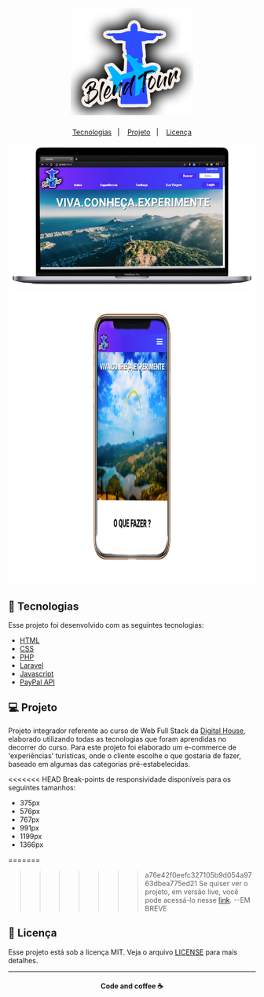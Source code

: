 <h1 align="center">
     <img alt="BlendTour" title="#delicinha" src="public/Galeria/logos/logoadesivo.png" width="250px" />
</h1>

 <p align="center">
   <a href="#-tecnologias">Tecnologias</a>&nbsp;&nbsp;&nbsp;|&nbsp;&nbsp;&nbsp;
   <a href="#-projeto">Projeto</a>&nbsp;&nbsp;&nbsp;|&nbsp;&nbsp;&nbsp;
   <a href="#-licenca">Licença</a>
 </p>

 <p align="center">
    <img alt="Frontend" src="public/Galeria/logos/frontend_desktop.png" width="580px">
    <img alt="Mobile" src="public/Galeria/logos/mobile_frontend.png" height="600px">
 </p>

 ## :rocket: Tecnologias

 Esse projeto foi desenvolvido com as seguintes tecnologias:

 - [HTML](https://html.com/)
 - [CSS](https://developer.mozilla.org/pt-BR/docs/Web/CSS)
 - [PHP](https://www.php.net/)
 - [Laravel](https://laravel.com/)
 - [Javascript](https://www.javascript.com/)
 - [PayPal API](https://developer.paypal.com/docs/api/overview/)

 ## 💻 Projeto

 Projeto integrador referente ao curso de Web Full Stack da [Digital House](https://www.digitalhouse.com/br), elaborado utilizando todas as tecnologias que foram aprendidas no decorrer do curso. Para este projeto foi elaborado um e-commerce de 'experiências' turísticas, onde o cliente escolhe o que gostaria de fazer, baseado em algumas das categorias pré-estabelecidas.

<<<<<<< HEAD
 Break-points de responsividade disponíveis para os seguintes tamanhos:
- 375px
- 576px
- 767px
- 991px
- 1199px
- 1366px

=======
>>>>>>> a76e42f0eefc327105b9d054a9763dbea775ed21
 Se quiser ver o projeto, em versão live, você pode acessá-lo nesse [link](). --EM BREVE

 ## :memo: Licença

 Esse projeto está sob a licença MIT. Veja o arquivo [LICENSE](LICENSE.md) para mais detalhes.

 ---
<h4 align="center">
   Code and coffee ☕
</h4>


